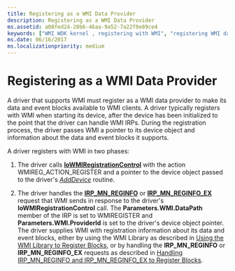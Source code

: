 ```yaml
---
title: Registering as a WMI Data Provider
description: Registering as a WMI Data Provider
ms.assetid: a08fed24-20b6-46aa-9a52-7a22f0e89ce4
keywords: ["WMI WDK kernel , registering with WMI", "registering WMI data providers", "data providers WDK WMI", "driver registrations WDK WMI", "event blocks WDK WMI", "blocks WDK WMI"]
ms.date: 06/16/2017
ms.localizationpriority: medium
---
```


# Registering as a WMI Data Provider





A driver that supports WMI must register as a WMI data provider to make its data and event blocks available to WMI clients. A driver typically registers with WMI when starting its device, after the device has been initialized to the point that the driver can handle WMI IRPs. During the registration process, the driver passes WMI a pointer to its device object and information about the data and event blocks it supports.

A driver registers with WMI in two phases:

1.  The driver calls [**IoWMIRegistrationControl**](https://docs.microsoft.com/windows-hardware/drivers/ddi/wdm/nf-wdm-iowmiregistrationcontrol) with the action WMIREG\_ACTION\_REGISTER and a pointer to the device object passed to the driver's [*AddDevice*](https://docs.microsoft.com/windows-hardware/drivers/ddi/wdm/nc-wdm-driver_add_device) routine.

2.  The driver handles the [**IRP\_MN\_REGINFO**](https://docs.microsoft.com/windows-hardware/drivers/kernel/irp-mn-reginfo) or [**IRP\_MN\_REGINFO\_EX**](https://docs.microsoft.com/windows-hardware/drivers/kernel/irp-mn-reginfo-ex) request that WMI sends in response to the driver's **IoWMIRegistrationControl** call. The **Parameters.WMI.DataPath** member of the IRP is set to WMIREGISTER and **Parameters.WMI.ProviderId** is set to the driver's device object pointer. The driver supplies WMI with registration information about its data and event blocks, either by using the WMI Library as described in [Using the WMI Library to Register Blocks](using-the-wmi-library-to-register-blocks.md), or by handling the **IRP\_MN\_REGINFO** or **IRP\_MN\_REGINFO\_EX** requests as described in [Handling IRP\_MN\_REGINFO and IRP\_MN\_REGINFO\_EX to Register Blocks](handling-irp-mn-reginfo-and-irp-mn-reginfo-ex-to-register-blocks.md).

 

 




